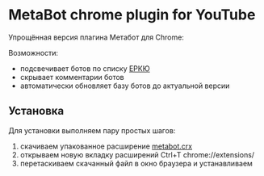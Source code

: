 # MetaBot chrome plugin for YouTube

Упрощённая версия плагина Метабот для Chrome:

Возможности:
- подсвечивает ботов по списку [ЕРКЮ](https://github.com/YTObserver/YT-ACC-DB/)
- скрывает комментарии ботов
- автоматически обновляет базу ботов до актуальной версии


## Установка

Для установки выполняем пару простых шагов:
1. скачиваем упакованное расширение [metabot.crx](https://raw.githubusercontent.com/CupIvan/metabot/master/metabot.crx)
2. открываем новую вкладку расширений Ctrl+T chrome://extensions/
3. перетаскиваем скачанный файл в окно браузера и устанавливаем
